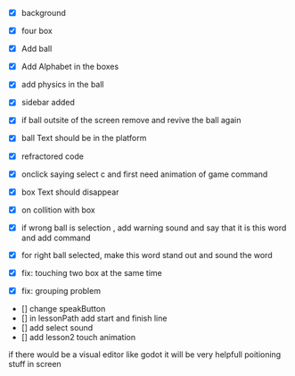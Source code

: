 - [x] background
- [x] four box
- [x] Add ball
- [x] Add Alphabet in the boxes
- [x] add physics in the ball
- [x] sidebar added
- [x] if ball outsite of the screen remove and revive the ball again
- [x] ball Text should be in the platform
- [x] refractored code
- [x] onclick saying select c and first need animation of game command

- [x] box Text should disappear

- [x] on collition with box
- [x] if wrong ball is selection , add warning sound and say that it is this word and add command
- [x] for right ball selected, make this word stand out and sound the word
- [x] fix: touching two box at the same time
- [x] fix: grouping problem

- [] change speakButton
- [] in lessonPath add start and finish line
- [] add select sound
- [] add lesson2 touch animation

if there would be a visual editor like godot it will be very helpfull poitioning stuff in screen
